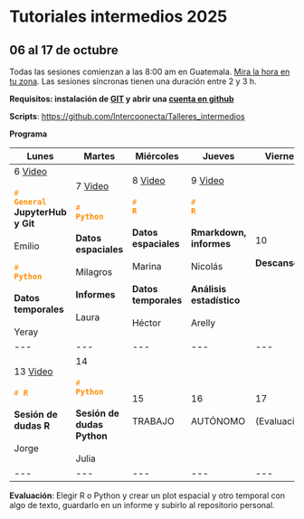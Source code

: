 # Tutoriales intermedios 2025
## 06 al 17 de octubre

Todas las sesiones comienzan a las 8:00 am en Guatemala. [Mira la hora en tu zona](https://arewemeetingyet.com/Guatemala/2025-05-05/08:00/Sesi%C3%B3n%20s%C3%ADncrona). Las sesiones síncronas tienen una duración entre 2 y 3 h.

**Requisitos: instalación de [GIT](https://git-scm.com/downloads) y abrir una [cuenta en github](https://docs.github.com/es/get-started/start-your-journey/creating-an-account-on-github)** 

**Scripts**: https://github.com/Intercoonecta/Talleres_intermedios

**Programa**

| Lunes | Martes | Miércoles | Jueves | Viernes | Sábado | Domingo |
| --- | --- | --- | --- | --- | --- | --- |
| 6 [Video](https://youtu.be/qvzpFCpEFwE)<br><br><code style="color : darkorange"># **General**</code> <br>**JupyterHub y Git** <br><br>Emilio<br><br><code style="color : darkorange"># **Python**</code><br><br>**Datos temporales**<br><br>Yeray | 7 [Video](https://www.youtube.com/watch?v=ULqVbECb_K4&t=2s)<br><br><code style="color : darkorange"># **Python**</code> <br><br>**Datos espaciales**<br><br>Milagros<br><br>**Informes**<br><br>Laura | 8 [Video](https://www.youtube.com/watch?v=wcv6GI_x8eI)<br><br><code style="color : darkorange"># **R**</code> <br><br>**Datos espaciales**<br><br>Marina<br><br>**Datos temporales**<br><br>Héctor| 9 [Video](https://youtu.be/7FqKMFmJCZQ?si=JoTIVf23_WmyzR4i)<br><br><code style="color : darkorange"># **R**</code> <br><br>**Rmarkdown, informes**<br><br>Nicolás<br><br>**Análisis estadístico**<br><br>Arelly | 10 <br><br>**Descanso**| 11  | 12  |
| --- | --- | --- | --- | --- | --- | --- |
| 13 [Video](https://www.youtube.com/watch?v=TSJoxcOjxwM) <br><br><code style="color : darkorange"># **R**</code> <br><br>**Sesión de dudas R**<br><br>Jorge | 14<br><br><code style="color : darkorange"># **Python**</code> <br><br>**Sesión de dudas Python**<br><br>Julia | 15<br><br>TRABAJO | 16<br><br>AUTÓNOMO | 17<br><br>(Evaluación) |     |     |
| --- | --- | --- | --- | --- | --- | --- |

**Evaluación**: Elegir R o Python y crear un plot espacial y otro temporal con algo de texto,
guardarlo en un informe y subirlo al repositorio personal.
